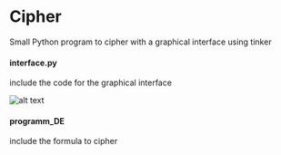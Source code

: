 # Cipher
Small Python program to cipher with a graphical interface using tinker

#### interface.py
include the code for the graphical interface

![alt text](https://i.imgur.com/sa6EaKS.png)

#### programm_DE
include the formula to cipher
